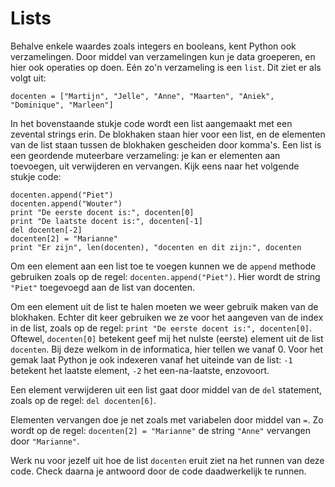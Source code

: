 # Lists

Behalve enkele waardes zoals integers en booleans, kent Python ook verzamelingen. Door middel van verzamelingen kun je data groeperen, en hier ook operaties op doen. Eén zo'n verzameling is een `list`. Dit ziet er als volgt uit:


    docenten = ["Martijn", "Jelle", "Anne", "Maarten", "Aniek", "Dominique", "Marleen"]


In het bovenstaande stukje code wordt een list aangemaakt met een zevental strings erin. De blokhaken staan hier voor een list, en de elementen van de list staan tussen de blokhaken gescheiden door komma's. Een list is een geordende muteerbare verzameling: je kan er elementen aan toevoegen, uit verwijderen en vervangen. Kijk eens naar het volgende stukje code:


	docenten.append("Piet")
	docenten.append("Wouter")
	print "De eerste docent is:", docenten[0]
	print "De laatste docent is:", docenten[-1]
	del docenten[-2]
	docenten[2] = "Marianne"
    print "Er zijn", len(docenten), "docenten en dit zijn:", docenten


Om een element aan een list toe te voegen kunnen we de `append` methode gebruiken zoals op de regel: `docenten.append("Piet")`. Hier wordt de string `"Piet"` toegevoegd aan de list van docenten. 

Om een element uit de list te halen moeten we weer gebruik maken van de blokhaken. Echter dit keer gebruiken we ze voor het aangeven van de index in de list, zoals op de regel: `print "De eerste docent is:", docenten[0]`. Oftewel, `docenten[0]` betekent geef mij het nulste (eerste) element uit de list `docenten`. Bij deze welkom in de informatica, hier tellen we vanaf 0. Voor het gemak laat Python je ook indexeren vanaf het uiteinde van de list: `-1` betekent het laatste element, `-2` het een-na-laatste, enzovoort.

Een element verwijderen uit een list gaat door middel van de `del` statement, zoals op de regel: `del docenten[6]`.

Elementen vervangen doe je net zoals met variabelen door middel van `=`. Zo wordt op de regel: `docenten[2] = "Marianne"` de string `"Anne"` vervangen door `"Marianne"`.

Werk nu voor jezelf uit hoe de list `docenten` eruit ziet na het runnen van deze code. Check daarna je antwoord door de code daadwerkelijk te runnen.
